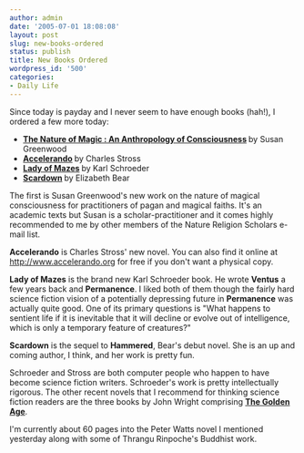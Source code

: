```yaml
---
author: admin
date: '2005-07-01 18:08:08'
layout: post
slug: new-books-ordered
status: publish
title: New Books Ordered
wordpress_id: '500'
categories:
- Daily Life
---
```

<p>Since today is payday and I never seem to have enough books (hah!), I ordered 
a few more today:</p>
<ul><li><b><a href="http://www.amazon.com/exec/obidos/tg/detail/-/1845200950/102-5812800-5064112?%5Fencoding=UTF8&v=glance">The Nature of Magic : An Anthropology of Consciousness</a> </b>by Susan Greenwood</li>
	<li><b><a href="http://www.amazon.com/exec/obidos/tg/detail/-/0441012841/102-5812800-5064112?%5Fencoding=UTF8&v=glance">Accelerando</a> </b>by Charles Stross</li>
	<li><b><a href="http://www.amazon.com/exec/obidos/tg/detail/-/0765312190/102-5812800-5064112?%5Fencoding=UTF8&v=glance">Lady of Mazes</a> </b>by Karl Schroeder</li>
	<li><b><a href="http://www.amazon.com/exec/obidos/tg/detail/-/055358751X/102-5812800-5064112?%5Fencoding=UTF8&v=glance">Scardown</a> </b>by Elizabeth Bear</li></ul>

The first is Susan Greenwood's new work on the nature of magical consciousness for practitioners of pagan and magical faiths. It's an academic texts but Susan is a scholar-practitioner and it comes highly recommended to me by other members of the Nature Religion Scholars e-mail list.

<b>Accelerando</b> is Charles Stross' new novel. You can also find it online at <a href="http://www.accelerando.org">http://www.accelerando.org</a> for free if you don't want a physical copy.

<b>Lady of Mazes</b> is the brand new Karl Schroeder book. He wrote <b>Ventus</b> a few years back and <b>Permanence</b>. I liked both of them though the fairly hard science fiction vision of a potentially depressing future in <b>Permanence</b> was actually quite good. One of its primary questions is &quot;What happens to sentient life if it is inevitable that it will decline or evolve out of 
intelligence, which is only a temporary feature of creatures?&quot;

<b>Scardown</b> is the sequel to <b>Hammered</b>, Bear's debut novel. She is an up and coming author, I think, and her work is pretty fun. 

Schroeder and Stross are both computer people who happen to have become science fiction writers. Schroeder's work is pretty intellectually rigorous. The other recent novels that I recommend for thinking science fiction readers are the three books by John Wright comprising <b><a href="http://www.amazon.com/exec/obidos/tg/detail/-/0812579844">The Golden Age</a></b>.

I'm currently about 60 pages into the Peter Watts novel I mentioned yesterday along with some of Thrangu Rinpoche's Buddhist work.
